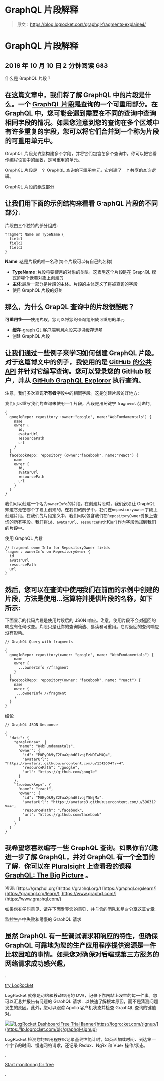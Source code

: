 # GraphQL 片段解释

> 原文：<https://blog.logrocket.com/graphql-fragments-explained/>

# GraphQL 片段解释

## 2019 年 10 月 10 日 2 分钟阅读 683

什么是 GraphQL 片段？

## 在这篇文章中，我们将了解 GraphQL 中的**片段**是什么。一个 [GraphQL 片段](https://graphql.org/learn/queries/#fragments)是查询的一个可重用部分。在 GraphQL 中，您可能会遇到需要在不同的查询中查询相同字段的情况。如果您注意到您的查询在多个区域中有许多重复的字段，您可以将它们合并到一个称为片段的可重用单元中。

GraphQL 片段允许您构建多个字段，并将它们包含在多个查询中。你可以把它看作编程语言中的函数，是可重用的单元。

GraphQL 片段是一个 GraphQL 查询的可重用单元，它创建了一个共享的查询逻辑。

GraphQL 片段的组成部分

## 让我们用下面的示例结构来看看 GraphQL 片段的不同部分:

片段由三个独特的部分组成:

```
fragment Name on TypeName {
  field1
  field2
  field3
}
```

**Name** :这是片段的唯一名称(每个片段可以有自己的名称)

*   **TypeName** :片段将要使用的对象的类型。这表明这个片段是在 GraphQL 模式的哪个嵌套对象上创建的
*   **主体**:最后一部分是片段的主体。片段的主体定义了将被查询的字段
*   使用 GraphQL 片段的好处

## 那么，为什么 GrapQL 查询中的片段很酷呢？

**可重用性**——使用片段，您可以将您的查询组织成可重用的单元

*   **缓存**–[graph QL 客户端](https://www.apollographql.com/docs/react/caching/cache-interaction/)利用片段来提供缓存选项
*   创建 GraphQL 片段

## 让我们通过一些例子来学习如何创建 GraphQL 片段。对于这篇博文中的例子，我使用的是 [GitHub 的公共 API](https://developer.github.com/v4/) 并针对它编写查询。您可以登录您的 GitHub 帐户，并从 [GitHub GraphQL Explorer](https://developer.github.com/v4/explorer/) 执行查询。

注意，我们多次查询**所有者**字段中的相同字段。这是创建片段的好地方:

我们可以重写我们的查询来使用一个片段。片段是用关键字 fragment 创建的。

```
{
  googleRepo: repository (owner:"google", name:"WebFundamentals") {
    name
    owner {
      id,
      avatarUrl
      resourcePath
      url
    }
  }
  facebookRepo: repository (owner:"facebook", name:"react") {
    name
    owner {
      id,
      avatarUrl
      resourcePath
      url
    }
  }
}
```

我们可以创建一个名为`ownerInfo`的片段。在创建片段时，我们必须让 GraphQL 知道它是在哪个字段上创建的。在我们的例子中，我们在`RepositoryOwner`字段上创建片段。在我们的片段定义中，我们可以包含我们在`RepositoryOwner`对象上查询的所有字段。我们将`id`、`avatarUrl`、`resourcePath`和`url`作为字段添加到我们的片段中。

使用 GraphQL 片段

```
// fragment ownerInfo for RepositoryOwner fields
fragment ownerInfo on RepositoryOwner {
  id
  avatarUrl
  resourcePath
  url
}
```

## 然后，您可以在查询中使用我们在前面的示例中创建的片段，方法是使用…运算符并提供片段的名称，如下所示:

下面显示的代码片段是使用片段后的 JSON 响应。注意，使用片段不会对返回的响应有任何改变。片段只是让你的查询简洁、易读和可重用。它对返回的查询响应没有影响。

```
// GraphQL Query with fragments

{
  googleRepo: repository(owner: "google", name: "WebFundamentals") {
    name
    owner {
      ...ownerInfo //fragment
    }
  }
  facebookRepo: repository(owner: "facebook", name: "react") {
    name
    owner {
     ...ownerInfo //fragment
    }
  }
}
```

结论

```
// GraphQL JSON Response

{
  "data": {
    "googleRepo": {
      "name": "WebFundamentals",
      "owner": {
        "id": "MDEyOk9yZ2FuaXphdGlvbjEzNDIwMDQ=",
        "avatarUrl": "https://avatars1.githubusercontent.com/u/1342004?v=4",
        "resourcePath": "/google",
        "url": "https://github.com/google"
      }
    },
    "facebookRepo": {
      "name": "react",
      "owner": {
        "id": "MDEyOk9yZ2FuaXphdGlvbjY5NjMx",
        "avatarUrl": "https://avatars3.githubusercontent.com/u/69631?v=4",
        "resourcePath": "/facebook",
        "url": "https://github.com/facebook"
      }
    }
  }
}
```

## 我希望您喜欢编写一些 GraphQL 查询。如果你有兴趣进一步了解 GraphQL，并对 GraphQL 有一个全面的了解，你可以在 Pluralsight 上查看我的课程 [GraphQL: The Big Picture](https://app.pluralsight.com/library/courses/graphql-big-picture/table-of-contents) 。

资源:
[https://graphql.org/](https://graphql.org/)
[https://graphql.org/learn/](https://graphql.org/learn/)
[https://www.graphql.com/](https://www.graphql.com/)

如果您有任何意见，请在下面发表您的意见，并与您的团队和朋友分享这篇文章。

监控生产中失败和缓慢的 GraphQL 请求

## 虽然 GraphQL 有一些调试请求和响应的特性，但确保 GraphQL 可靠地为您的生产应用程序提供资源是一件比较困难的事情。如果您对确保对后端或第三方服务的网络请求成功感兴趣，

.

[try LogRocket](https://lp.logrocket.com/blg/graphql-signup)

LogRocket 就像是网络和移动应用的 DVR，记录下你网站上发生的每一件事。您可以汇总并报告有问题的 GraphQL 请求，以快速了解根本原因，而不是猜测问题发生的原因。此外，您可以跟踪 Apollo 客户机状态并检查 GraphQL 查询的键值对。

[![](img/432a3823c85b3fb72a206e6236a29f48.png)![LogRocket Dashboard Free Trial Banner](img/d6f5a5dd739296c1dd7aab3d5e77eeb9.png)](https://lp.logrocket.com/blg/graphql-signup)[https://logrocket.com/signup/](https://lp.logrocket.com/blg/graphql-signup)

LogRocket 检测您的应用程序以记录基线性能计时，如页面加载时间、到达第一个字节的时间、慢速网络请求，还记录 Redux、NgRx 和 Vuex 操作/状态。

.

[Start monitoring for free](https://lp.logrocket.com/blg/graphql-signup)

.